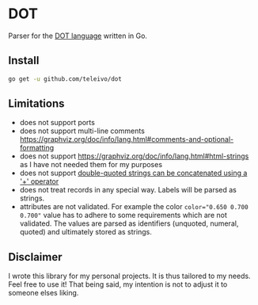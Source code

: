 # DOT

Parser for the [DOT language](https://graphviz.org/doc/info/lang.html) written in Go.

## Install

```sh
go get -u github.com/teleivo/dot
```

## Limitations

* does not support ports
* does not support multi-line comments https://graphviz.org/doc/info/lang.html#comments-and-optional-formatting
* does not support https://graphviz.org/doc/info/lang.html#html-strings as I have not needed them
for my purposes
* does not support [double-quoted strings can be concatenated using a '+'
operator](https://graphviz.org/doc/info/lang.html#comments-and-optional-formatting)
* does not treat records in any special way. Labels will be parsed as strings.
* attributes are not validated. For example the color `color="0.650 0.700 0.700"` value has to
adhere to some requirements which are not validated. The values are parsed as identifiers (unquoted, numeral, quoted) and ultimately stored as strings.

## Disclaimer

I wrote this library for my personal projects. It is thus tailored to my needs. Feel free to use it!
That being said, my intention is not to adjust it to someone elses liking.

